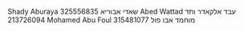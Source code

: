 Shady Aburaya שאדי אבוריא  325556835
Abed Wattad עבד אלקאדר ותד 213726094
Mohamed Abu Foul מוחמד אבו פול   315481077
